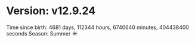 # Version: v12.9.24
Time since birth: 4681 days, 112344 hours, 6740640 minutes, 404438400 seconds
Season: Summer ☀️
